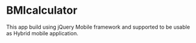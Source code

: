 # BMIcalculator
This app build using jQuery Mobile framework and supported to be usable as Hybrid mobile application.
